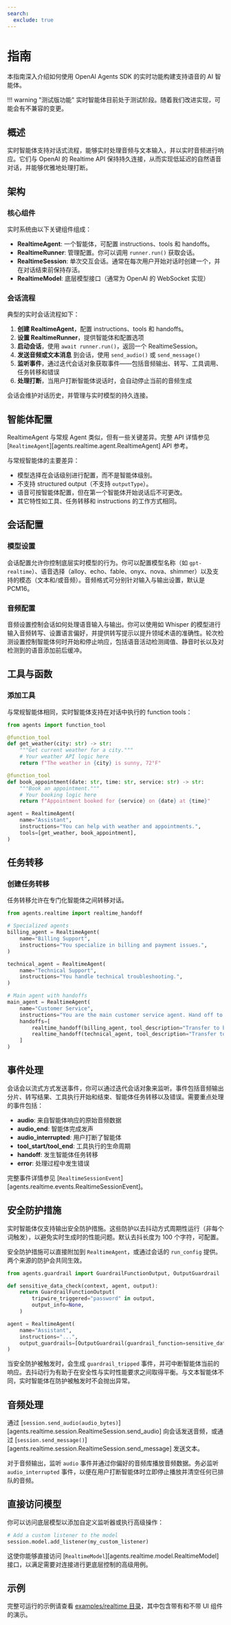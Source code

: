 ```yaml
---
search:
  exclude: true
---
```

# 指南

本指南深入介绍如何使用 OpenAI Agents SDK 的实时功能构建支持语音的 AI 智能体。

!!! warning "测试版功能"
实时智能体目前处于测试阶段。随着我们改进实现，可能会有不兼容的变更。

## 概述

实时智能体支持对话式流程，能够实时处理音频与文本输入，并以实时音频进行响应。它们与 OpenAI 的 Realtime API 保持持久连接，从而实现低延迟的自然语音对话，并能够优雅地处理打断。

## 架构

### 核心组件

实时系统由以下关键组件组成：

-   **RealtimeAgent**: 一个智能体，可配置 instructions、tools 和 handoffs。
-   **RealtimeRunner**: 管理配置。你可以调用 `runner.run()` 获取会话。
-   **RealtimeSession**: 单次交互会话。通常在每次用户开始对话时创建一个，并在对话结束前保持存活。
-   **RealtimeModel**: 底层模型接口（通常为 OpenAI 的 WebSocket 实现）

### 会话流程

典型的实时会话流程如下：

1. **创建 RealtimeAgent**，配置 instructions、tools 和 handoffs。
2. **设置 RealtimeRunner**，提供智能体和配置选项
3. **启动会话**，使用 `await runner.run()`，返回一个 RealtimeSession。
4. **发送音频或文本消息** 到会话，使用 `send_audio()` 或 `send_message()`
5. **监听事件**，通过迭代会话对象获取事件——包括音频输出、转写、工具调用、任务转移和错误
6. **处理打断**，当用户打断智能体说话时，会自动停止当前的音频生成

会话会维护对话历史，并管理与实时模型的持久连接。

## 智能体配置

RealtimeAgent 与常规 Agent 类似，但有一些关键差异。完整 API 详情参见 [`RealtimeAgent`][agents.realtime.agent.RealtimeAgent] API 参考。

与常规智能体的主要差异：

-   模型选择在会话级别进行配置，而不是智能体级别。
-   不支持 structured output（不支持 `outputType`）。
-   语音可按智能体配置，但在第一个智能体开始说话后不可更改。
-   其它特性如工具、任务转移和 instructions 的工作方式相同。

## 会话配置

### 模型设置

会话配置允许你控制底层实时模型的行为。你可以配置模型名称（如 `gpt-realtime`）、语音选择（alloy、echo、fable、onyx、nova、shimmer）以及支持的模态（文本和/或音频）。音频格式可分别针对输入与输出设置，默认是 PCM16。

### 音频配置

音频设置控制会话如何处理语音输入与输出。你可以使用如 Whisper 的模型进行输入音频转写、设置语言偏好，并提供转写提示以提升领域术语的准确性。轮次检测设置控制智能体何时开始和停止响应，包括语音活动检测阈值、静音时长以及对检测到的语音添加前后缓冲。

## 工具与函数

### 添加工具

与常规智能体相同，实时智能体支持在对话中执行的 function tools：

```python
from agents import function_tool

@function_tool
def get_weather(city: str) -> str:
    """Get current weather for a city."""
    # Your weather API logic here
    return f"The weather in {city} is sunny, 72°F"

@function_tool
def book_appointment(date: str, time: str, service: str) -> str:
    """Book an appointment."""
    # Your booking logic here
    return f"Appointment booked for {service} on {date} at {time}"

agent = RealtimeAgent(
    name="Assistant",
    instructions="You can help with weather and appointments.",
    tools=[get_weather, book_appointment],
)
```

## 任务转移

### 创建任务转移

任务转移允许在专门化智能体之间转移对话。

```python
from agents.realtime import realtime_handoff

# Specialized agents
billing_agent = RealtimeAgent(
    name="Billing Support",
    instructions="You specialize in billing and payment issues.",
)

technical_agent = RealtimeAgent(
    name="Technical Support",
    instructions="You handle technical troubleshooting.",
)

# Main agent with handoffs
main_agent = RealtimeAgent(
    name="Customer Service",
    instructions="You are the main customer service agent. Hand off to specialists when needed.",
    handoffs=[
        realtime_handoff(billing_agent, tool_description="Transfer to billing support"),
        realtime_handoff(technical_agent, tool_description="Transfer to technical support"),
    ]
)
```

## 事件处理

会话会以流式方式发送事件，你可以通过迭代会话对象来监听。事件包括音频输出分片、转写结果、工具执行开始和结束、智能体任务转移以及错误。需要重点处理的事件包括：

-   **audio**: 来自智能体响应的原始音频数据
-   **audio_end**: 智能体完成发声
-   **audio_interrupted**: 用户打断了智能体
-   **tool_start/tool_end**: 工具执行的生命周期
-   **handoff**: 发生智能体任务转移
-   **error**: 处理过程中发生错误

完整事件详情参见 [`RealtimeSessionEvent`][agents.realtime.events.RealtimeSessionEvent]。

## 安全防护措施

实时智能体仅支持输出安全防护措施。这些防护以去抖动方式周期性运行（非每个词触发），以避免实时生成时的性能问题。默认去抖长度为 100 个字符，可配置。

安全防护措施可以直接附加到 `RealtimeAgent`，或通过会话的 `run_config` 提供。两个来源的防护会共同生效。

```python
from agents.guardrail import GuardrailFunctionOutput, OutputGuardrail

def sensitive_data_check(context, agent, output):
    return GuardrailFunctionOutput(
        tripwire_triggered="password" in output,
        output_info=None,
    )

agent = RealtimeAgent(
    name="Assistant",
    instructions="...",
    output_guardrails=[OutputGuardrail(guardrail_function=sensitive_data_check)],
)
```

当安全防护被触发时，会生成 `guardrail_tripped` 事件，并可中断智能体当前的响应。去抖动行为有助于在安全性与实时性能要求之间取得平衡。与文本智能体不同，实时智能体在防护被触发时不会抛出异常。

## 音频处理

通过 [`session.send_audio(audio_bytes)`][agents.realtime.session.RealtimeSession.send_audio] 向会话发送音频，或通过 [`session.send_message()`][agents.realtime.session.RealtimeSession.send_message] 发送文本。

对于音频输出，监听 `audio` 事件并通过你偏好的音频库播放音频数据。务必监听 `audio_interrupted` 事件，以便在用户打断智能体时立即停止播放并清空任何已排队的音频。

## 直接访问模型

你可以访问底层模型以添加自定义监听器或执行高级操作：

```python
# Add a custom listener to the model
session.model.add_listener(my_custom_listener)
```

这使你能够直接访问 [`RealtimeModel`][agents.realtime.model.RealtimeModel] 接口，以满足需要对连接进行更底层控制的高级用例。

## 示例

完整可运行的示例请查看 [examples/realtime 目录](https://github.com/openai/openai-agents-python/tree/main/examples/realtime)，其中包含带有和不带 UI 组件的演示。